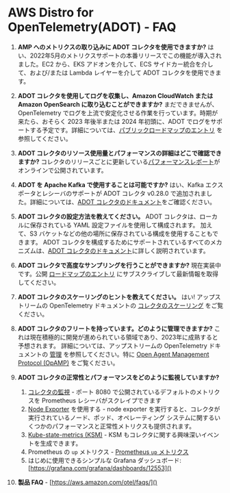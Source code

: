 # AWS Distro for OpenTelemetry(ADOT) - FAQ

1. **AMP へのメトリクスの取り込みに ADOT コレクタを使用できますか?**
    はい、2022年5月のメトリクスサポートの本番リリースでこの機能が導入されました。EC2 から、EKS アドオンを介して、ECS サイドカー統合を介して、および/または Lambda レイヤーを介して ADOT コレクタを使用できます。

1. **ADOT コレクタを使用してログを収集し、Amazon CloudWatch または Amazon OpenSearch に取り込むことができますか?**
    まだできませんが、OpenTelemetry でログを上流で安定化させる作業を行っています。時期が来たら、おそらく 2023 年後半または 2024 年初頭に、ADOT でログをサポートする予定です。詳細については、[パブリックロードマップのエントリ](https://github.com/aws-observability/aws-otel-community/issues/11) を参照してください。

1. **ADOT コレクタのリソース使用量とパフォーマンスの詳細はどこで確認できますか?**
    コレクタのリリースごとに更新している[パフォーマンスレポート](https://aws-observability.github.io/aws-otel-collector/benchmark/report)がオンラインで公開されています。

1. **ADOT を Apache Kafka で使用することは可能ですか?**
    はい、Kafka エクスポータとレシーバのサポートが ADOT コレクタ v0.28.0 で追加されました。詳細については、[ADOT コレクタのドキュメント](https://aws-otel.github.io/docs/components/kafka-receiver-exporter)をご確認ください。

1. **ADOT コレクタの設定方法を教えてください。**
    ADOT コレクタは、ローカルに保存されている YAML 設定ファイルを使用して構成されます。 加えて、S3 バケットなどの他の場所に保存されている構成を使用することもできます。 ADOT コレクタを構成するためにサポートされているすべてのメカニズムは、[ADOT コレクタのドキュメント](https://aws-otel.github.io/docs/components/confmap-providers)に詳しく説明されています。

1. **ADOT コレクタで高度なサンプリングを行うことができますか?**
    現在実装中です。公開 [ロードマップのエントリ](https://github.com/aws-observability/aws-otel-collector/issues/1135) にサブスクライブして最新情報を取得してください。

1. **ADOT コレクタのスケーリングのヒントを教えてください。**
    はい! アップストリームの OpenTelemetry ドキュメントの [コレクタのスケーリング](https://opentelemetry.io/docs/collector/scaling/) をご覧ください。

1. **ADOT コレクタのフリートを持っています。どのように管理できますか?**
    これは現在積極的に開発が進められている領域であり、2023年に成熟すると予想されます。 詳細については、アップストリームの OpenTelemetry ドキュメントの [管理](https://opentelemetry.io/docs/collector/management/) を参照してください。特に [Open Agent Management Protocol (OpAMP)](https://opentelemetry.io/docs/collector/management/#opamp) をご覧ください。

1. **ADOT コレクタの正常性とパフォーマンスをどのように監視していますか?**
    1. [コレクタの監視](https://github.com/open-telemetry/opentelemetry-collector/blob/main/docs/monitoring.md) - ポート 8080 で公開されているデフォルトのメトリクスを Prometheus レシーバがスクレイプできます
    2. [Node Exporter](https://prometheus.io/docs/guides/node-exporter/) を使用する - node exporter を実行すると、コレクタが実行されているノード、ポッド、オペレーティング システムに関するいくつかのパフォーマンスと正常性メトリクスも提供されます。
    3. [Kube-state-metrics (KSM)](https://github.com/kubernetes/kube-state-metrics) - KSM もコレクタに関する興味深いイベントを生成できます。
    4. Prometheus の `up` メトリクス - [Prometheus `up` メトリクス](https://github.com/open-telemetry/opentelemetry-collector/pull/2918)
    5. はじめに使用できるシンプルな Grafana ダッシュボード: [https://grafana.com/grafana/dashboards/12553]()
1. **製品 FAQ** - [https://aws.amazon.com/otel/faqs/]()
